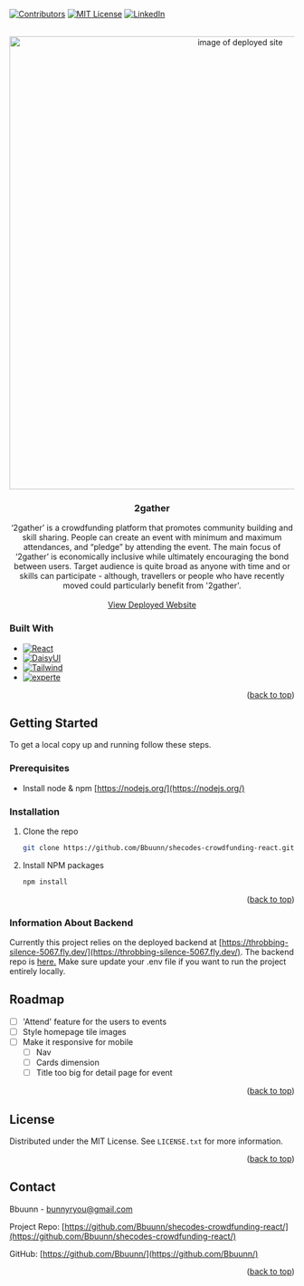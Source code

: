 <!-- Improved compatibility of back to top link: See: https://github.com/othneildrew/Best-README-Template/pull/73 -->
<a name="readme-top"></a>
<!-- PROJECT SHIELDS -->
<!--
*** I'm using markdown "reference style" links for readability.
*** Reference links are enclosed in brackets [ ] instead of parentheses ( ).
*** See the bottom of this document for the declaration of the reference variables
*** for contributors-url, forks-url, etc. This is an optional, concise syntax you may use.
*** https://www.markdownguide.org/basic-syntax/#reference-style-links
-->
[![Contributors][contributors-shield]][contributors-url]
[![MIT License][license-shield]][license-url]
[![LinkedIn][linkedin-shield]][linkedin-url]




<!-- PROJECT LOGO -->
<br />
<div align="center">
  <a href="https://genuine-kringle-a392b4.netlify.app/">
    <img width="800" alt="image of deployed site" src="https://user-images.githubusercontent.com/109889112/232032076-05639698-68aa-4e10-9376-82ea6ee6d764.png">
  </a>

<h3 align="center">2gather</h3>

  <p align="center">
    ‘2gather’ is a crowdfunding platform that promotes community building and skill sharing. People can create an event with minimum and maximum attendances, and “pledge” by attending the event. The main focus of ‘2gather’ is economically inclusive while ultimately encouraging the bond between users. Target audience is quite broad as anyone with time and or skills can participate - although, travellers or people who have recently moved could particularly benefit from '2gather'. 
    <br />
    <br />
    <a href="https://genuine-kringle-a392b4.netlify.app/">View Deployed Website</a>
  </p>
</div>



<!-- ABOUT THE PROJECT -->

### Built With

* [![React][React.js]][React-url]
* [![DaisyUI][DaisyUI]][DaisyUI-url]
* [![Tailwind][Tailwind]][Tailwind-url]
* [![experte][experte]][experte-url]

<p align="right">(<a href="#readme-top">back to top</a>)</p>



<!-- GETTING STARTED -->
## Getting Started

To get a local copy up and running follow these steps.

### Prerequisites

* Install node & npm
  [https://nodejs.org/](https://nodejs.org/)
  

### Installation

1. Clone the repo
   ```sh
   git clone https://github.com/Bbuunn/shecodes-crowdfunding-react.git
   ```
1. Install NPM packages
   ```sh
   npm install
   ```

<p align="right">(<a href="#readme-top">back to top</a>)</p>

### Information About Backend

Currently this project relies on the deployed backend at [https://throbbing-silence-5067.fly.dev/](https://throbbing-silence-5067.fly.dev/).
The backend repo is [here.](https://github.com/SheCodesAus/she-codes-crowdfunding-api-project-Bbuunn)
Make sure update your .env file if you want to run the project entirely locally.

<!-- ROADMAP -->
## Roadmap

- [ ] 'Attend' feature for the users to events
- [ ] Style homepage tile images
- [ ] Make it responsive for mobile
    - [ ] Nav
    - [ ] Cards dimension
    - [ ] Title too big for detail page for event

<p align="right">(<a href="#readme-top">back to top</a>)</p>




<!-- LICENSE -->
## License

Distributed under the MIT License. See `LICENSE.txt` for more information.

<p align="right">(<a href="#readme-top">back to top</a>)</p>



<!-- CONTACT -->
## Contact

Bbuunn - bunnyryou@gmail.com

Project Repo: [https://github.com/Bbuunn/shecodes-crowdfunding-react/](https://github.com/Bbuunn/shecodes-crowdfunding-react/)

GitHub: [https://github.com/Bbuunn/](https://github.com/Bbuunn/)

<p align="right">(<a href="#readme-top">back to top</a>)</p>



<!-- MARKDOWN LINKS & IMAGES -->
<!-- https://www.markdownguide.org/basic-syntax/#reference-style-links -->
[contributors-shield]: https://img.shields.io/github/contributors/Bbuunn/shecodes-crowdfunding-react.svg?style=for-the-badge
[contributors-url]: https://github.com/Bbuunn/shecodes-crowdfunding-react/graphs/contributors
[license-shield]: https://img.shields.io/github/license/Bbuunn/shecodes-crowdfunding-react.svg?style=for-the-badge&v=2
[license-url]: https://github.com/Bbuunn/shecodes-crowdfunding-react/blob/main/LICENSE.txt
[linkedin-shield]: https://img.shields.io/badge/-LinkedIn-black.svg?style=for-the-badge&logo=linkedin&colorB=555
[linkedin-url]: https://www.linkedin.com/in/bunnyryou/
[product-screenshot]: images/screenshot.png
[React.js]: https://img.shields.io/badge/React-20232A?style=for-the-badge&logo=react&logoColor=61DAFB
[React-url]: https://reactjs.org/
[DaisyUI-url]: https://daisyui.com/
[DaisyUI]: https://img.shields.io/static/v1?style=for-the-badge&message=DaisyUI&color=5A0EF8&logo=DaisyUI&logoColor=FFFFFF&label=
[experte-url]: https://www.experte.com/logo-maker#/
[experte]: https://img.shields.io/badge/-experte-yellow?style=for-the-badge
[Tailwind-url]: https://tailwindcss.com
[Tailwind]: https://img.shields.io/static/v1?style=for-the-badge&message=Tailwind+CSS&color=222222&logo=Tailwind+CSS&logoColor=06B6D4&label=



